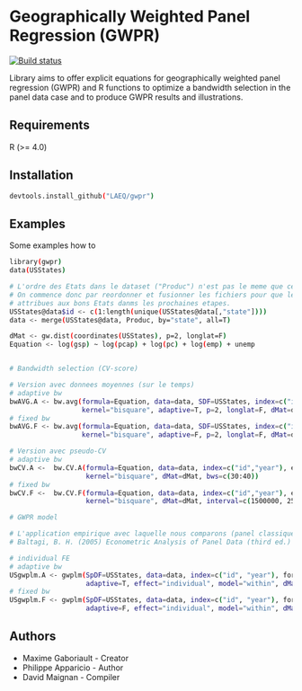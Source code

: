 # Geographically Weighted Panel Regression (GWPR)

[![Build status](https://ci.appveyor.com/api/projects/status/axu6kxqja7p96r54/branch/master?svg=true)](https://ci.appveyor.com/project/davidmaignan/gwpr/branch/master)


Library aims to offer explicit equations for geographically weighted panel regression (GWPR) and R functions to optimize a bandwidth selection in the panel data case and to produce GWPR results and illustrations.

## Requirements

R (>= 4.0)

## Installation

```bash
devtools.install_github("LAEQ/gwpr")
```

## Examples

Some examples how to 


```bash
library(gwpr)
data(USStates)

# L'ordre des Etats dans le dataset ("Produc") n'est pas le meme que celui du shapefile.
# On commence donc par reordonner et fusionner les fichiers pour que les weights soient
# attribues aux bons Etats danms les prochaines etapes.
USStates@data$id <- c(1:length(unique(USStates@data[,"state"])))
data <- merge(USStates@data, Produc, by="state", all=T)

dMat <- gw.dist(coordinates(USStates), p=2, longlat=F)
Equation <- log(gsp) ~ log(pcap) + log(pc) + log(emp) + unemp


# Bandwidth selection (CV-score)

# Version avec donnees moyennes (sur le temps)
# adaptive bw
bwAVG.A <- bw.avg(formula=Equation, data=data, SDF=USStates, index=c("id","year"), approach="AICc", 
                  kernel="bisquare", adaptive=T, p=2, longlat=F, dMat=dMat)
# fixed bw
bwAVG.F <- bw.avg(formula=Equation, data=data, SDF=USStates, index=c("id","year"), approach="AICc", 
                  kernel="bisquare", adaptive=F, p=2, longlat=F, dMat=dMat)

# Version avec pseudo-CV
# adaptive bw
bwCV.A <-  bw.CV.A(formula=Equation, data=data, index=c("id","year"), effect='individual', model="within", 
                   kernel="bisquare", dMat=dMat, bws=c(30:40))
# fixed bw
bwCV.F <-  bw.CV.F(formula=Equation, data=data, index=c("id","year"), effect='individual', model="within", 
                   kernel="bisquare", dMat=dMat, interval=c(1500000, 2500000))

# GWPR model

# L'application empirique avec laquelle nous comparons (panel classique) est celle de
# Baltagi, B. H. (2005) Econometric Analysis of Panel Data (third ed.) qui reprend l'exemple de Munnell (1990)

# individual FE
# adaptive bw
USgwplm.A <- gwplm(SpDF=USStates, data=data, index=c("id", "year"), formula=Equation, bw=bwCV.A, kernel="bisquare", 
                   adaptive=T, effect="individual", model="within", dMat=dMat)
# fixed bw
USgwplm.F <- gwplm(SpDF=USStates, data=data, index=c("id", "year"), formula=Equation, bw=bwCV.F, kernel="bisquare", 
                   adaptive=F, effect="individual", model="within", dMat=dMat)

```

## Authors
- Maxime Gaboriault - Creator
- Philippe Apparicio - Author
- David Maignan - Compiler



